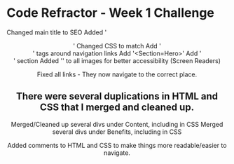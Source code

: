 # Code Refractor - Week 1 Challenge

Changed main title to SEO
Added '<Header>'
Changed CSS to match
Add '<Nav>' tags around navigation links
Add '<Section=Hero>'
Add '<Footer>' section
Added '<Alt>' to all images for better accessibility (Screen Readers)

Fixed all links - They now navigate to the correct place.

# There were several duplications in HTML and CSS that I merged and cleaned up.
Merged/Cleaned up several divs under Content, including in CSS
Merged several divs under Benefits, including in CSS

Added comments to HTML and CSS to make things more readable/easier to navigate.